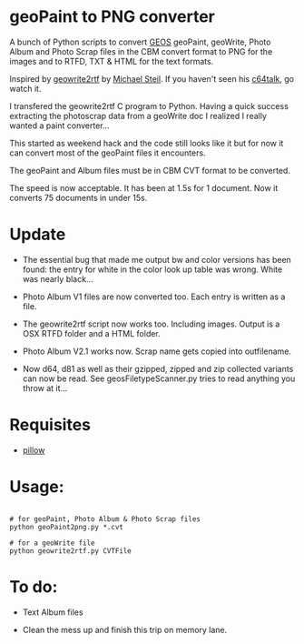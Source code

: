 # geoPaint to PNG converter

A bunch of Python scripts to convert [GEOS](https://www.c64-wiki.de/index.php/GEOS) geoPaint, geoWrite, Photo Album and Photo Scrap files in the CBM convert format to PNG for the images and to RTFD, TXT & HTML for the text formats.


Inspired by [geowrite2rtf](https://github.com/mist64/geowrite2rtf) by [Michael Steil](http://www.pagetable.com/). If you haven't seen his  [c64talk](https://www.youtube.com/watch?v=ZsRRCnque2E), go watch it.

I transfered the geowrite2rtf C program to Python. Having a quick success extracting the photoscrap data from a geoWrite doc I realized I really wanted a paint converter...

This started as weekend hack and the code still looks like it but for now it can convert most of the geoPaint files it encounters.

The geoPaint and Album files must be in CBM CVT format to be converted.

The speed is now acceptable. It has been at 1.5s for 1 document. Now it converts 75 documents in under 15s.


# Update


+ The essential bug that made me output bw and color versions has been found: the entry for white in the color look up table was wrong. White was nearly black...

+ Photo Album V1 files are now converted too. Each entry is written as a file.

+ The geowrite2rtf script now works too. Including images. Output is a OSX RTFD folder and a HTML folder.

+ Photo Album V2.1 works now. Scrap name gets copied into outfilename.

+ Now d64, d81 as well as their gzipped, zipped and zip collected variants can now be read. See geosFiletypeScanner.py tries to read anything you throw at it...


# Requisites
+ [pillow](https://github.com/python-pillow/Pillow)

# Usage:
```

# for geoPaint, Photo Album & Photo Scrap files
python geoPaint2png.py *.cvt

# for a geoWrite file
python geowrite2rtf.py CVTFile

```

# To do:

+ Text Album files

+ Clean the mess up and finish this trip on memory lane.
